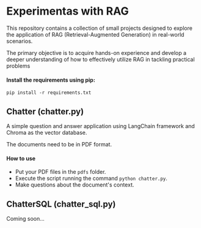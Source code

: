 # Experimentas with RAG

This repository contains a collection of small projects designed to explore the application of RAG (Retrieval-Augmented Generation) in real-world scenarios. 

The primary objective is to acquire hands-on experience and develop a deeper understanding of how to effectively utilize RAG in tackling practical problems

#### Install the requirements using pip:

```
pip install -r requirements.txt
```

## Chatter (chatter.py)

A simple question and answer application using LangChain framework and Chroma as the vector database.

The documents need to be in PDF format.

#### How to use

- Put your PDF files in the `pdfs` folder.
- Execute the script running the command `python chatter.py`.
- Make questions about the document's context.

## ChatterSQL (chatter_sql.py)

Coming soon...

